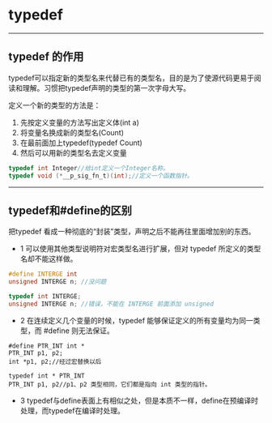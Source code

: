 # typedef

---
## typedef 的作用

typedef可以指定新的类型名来代替已有的类型名，目的是为了使源代码更易于阅读和理解。习惯把typedef声明的类型的第一次字母大写。

定义一个新的类型的方法是：

1. 先按定义变量的方法写出定义体(int a)
2. 将变量名换成新的类型名(Count)
3. 在最前面加上typedef(typedef Count)
4. 然后可以用新的类型名去定义变量

```c
typedef int Integer//给int定义一个Integer名称。
typedef void (*__p_sig_fn_t)(int);//定义一个函数指针。
```

---
## typedef和#define的区别

把typedef 看成一种彻底的“封装”类型，声明之后不能再往里面增加别的东西。

- 1 可以使用其他类型说明符对宏类型名进行扩展，但对 typedef 所定义的类型名却不能这样做。
```c
#define INTERGE int
unsigned INTERGE n; //没问题

typedef int INTERGE;
unsigned INTERGE n; //错误，不能在 INTERGE 前面添加 unsigned
```
- 2 在连续定义几个变量的时候，typedef 能够保证定义的所有变量均为同一类型，而 #define 则无法保证。
```
#define PTR_INT int *
PTR_INT p1, p2;
int *p1, p2;//经过宏替换以后

typedef int * PTR_INT
PTR_INT p1, p2//p1、p2 类型相同，它们都是指向 int 类型的指针。
```
- 3 typedef与define表面上有相似之处，但是本质不一样，define在预编译时处理，而typedef在编译时处理。